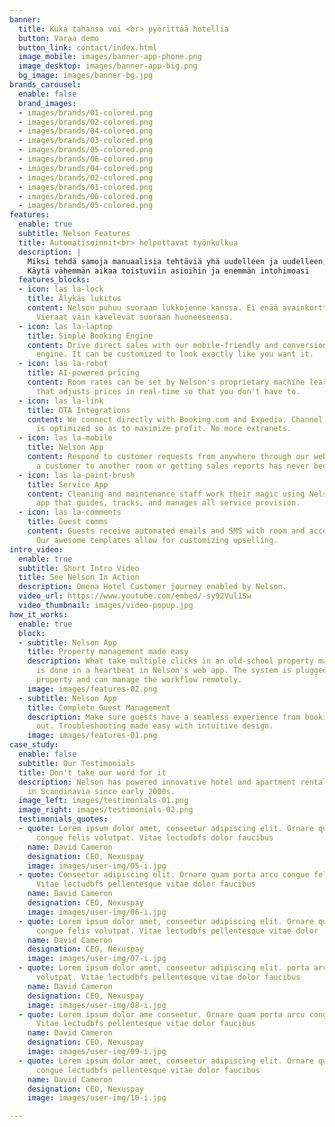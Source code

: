 ```yaml
---
banner:
  title: Kuka tahansa voi <br> pyörittää hotellia
  button: Varaa demo
  button_link: contact/index.html
  image_mobile: images/banner-app-phone.png
  image_desktop: images/banner-app-big.png
  bg_image: images/banner-bg.jpg
brands_carousel:
  enable: false
  brand_images:
  - images/brands/01-colored.png
  - images/brands/02-colored.png
  - images/brands/04-colored.png
  - images/brands/03-colored.png
  - images/brands/05-colored.png
  - images/brands/06-colored.png
  - images/brands/04-colored.png
  - images/brands/02-colored.png
  - images/brands/01-colored.png
  - images/brands/06-colored.png
  - images/brands/05-colored.png
features:
  enable: true
  subtitle: Nelson Features
  title: Automatisoinnit<br> helpottavat työnkulkua
  description: |
    Miksi tehdä samoja manuaalisia tehtäviä yhä uudelleen ja uudelleen, kun Nelson voi tehdä sen puolestasi? <br>
    Käytä vähemmän aikaa toistuviin asioihin ja enemmän intohimoasi
  features_blocks:
  - icon: las la-lock
    title: Älykäs lukitus
    content: Nelson puhuu suoraan lukkojenne kanssa. Ei enää avainkortteja tai sisäänkirjautumiskioskeja.
      Vieraat vain kävelevät suoraan huoneeseensa.
  - icon: las la-laptop
    title: Simple Booking Engine
    content: Drive direct sales with our mobile-friendly and conversion-obsessed booking
      engine. It can be customized to look exactly like you want it.
  - icon: las la-robot
    title: AI-powered pricing
    content: Room rates can be set by Nelson's proprietary machine learning algorithm
      that adjusts prices in real-time so that you don't have to.
  - icon: las la-link
    title: OTA Integrations
    content: We connect directly with Booking.com and Expedia. Channel distribution
      is optimized so as to maximize profit. No more extranets.
  - icon: las la-mobile
    title: Nelson App
    content: Respond to customer requests from anywhere through our web app. Moving
      a customer to another room or getting sales reports has never been easier.
  - icon: las la-paint-brush
    title: Service App
    content: Cleaning and maintenance staff work their magic using Nelson's own mobile
      app that guides, tracks, and manages all service provision.
  - icon: las la-comments
    title: Guest comms
    content: Guests receive automated emails and SMS with room and access information.
      Our awesome templates allow for customizing upselling.
intro_video:
  enable: true
  subtitle: Short Intro Video
  title: See Nelson In Action
  description: Omena Hotel Customer journey enabled by Nelson.
  video_url: https://www.youtube.com/embed/-sy92Vul1Sw
  video_thumbnail: images/video-popup.jpg
how_it_works:
  enable: true
  block:
  - subtitle: Nelson App
    title: Property management made easy
    description: What take multiple clicks in an old-school property management system
      is done in a heartbeat in Nelson's web app. The system is plugged into the physical
      property and can manage the workflow remotely.
    image: images/features-02.png
  - subtitle: Nelson App
    title: Complete Guest Management
    description: Make sure guests have a seamless experience from booking to checking
      out. Troubleshooting made easy with intuitive design.
    image: images/features-01.png
case_study:
  enable: false
  subtitle: Our Testimonials
  title: Don't take our word for it
  description: Nelson has powered innovative hotel and apartment rental businesses
    in Scandinavia since early 2000s.
  image_left: images/testimonials-01.png
  image_right: images/testimonials-02.png
  testimonials_quotes:
  - quote: Lorem ipsum dolor amet, conseetur adipiscing elit. Ornare quam porta arcu
      congue felis volutpat. Vitae lectudbfs dolor faucibus
    name: David Cameron
    designation: CEO, Nexuspay
    image: images/user-img/05-i.jpg
  - quote: Conseetur adipiscing elit. Ornare quam porta arcu congue felis volutpat.
      Vitae lectudbfs pellentesque vitae dolor faucibus
    name: David Cameron
    designation: CEO, Nexuspay
    image: images/user-img/06-i.jpg
  - quote: Lorem ipsum dolor amet, conseetur adipiscing elit. Ornare quam porta arcu
      congue felis volutpat. Vitae lectudbfs pellentesque vitae dolor
    name: David Cameron
    designation: CEO, Nexuspay
    image: images/user-img/07-i.jpg
  - quote: Lorem ipsum dolor amet, conseetur adipiscing elit. porta arcu congue felis
      volutpat. Vitae lectudbfs pellentesque vitae dolor faucibus
    name: David Cameron
    designation: CEO, Nexuspay
    image: images/user-img/08-i.jpg
  - quote: Lorem ipsum dolor ame conseetur. Ornare quam porta arcu congue felis volutpat.
      Vitae lectudbfs pellentesque vitae dolor faucibus
    name: David Cameron
    designation: CEO, Nexuspay
    image: images/user-img/09-i.jpg
  - quote: Lorem ipsum dolor amet, conseetur adipiscing elit. Ornare quam porta arcu
      congue lectudbfs pellentesque vitae dolor faucibus
    name: David Cameron
    designation: CEO, Nexuspay
    image: images/user-img/10-i.jpg

---
```

